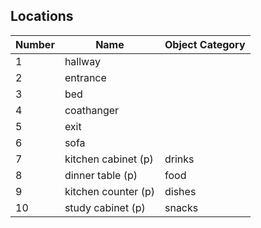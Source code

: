 ## Locations

| Number | Name                | Object Category |
| ------ | ------------------- | --------------- |
| 1      | hallway             |
| 2      | entrance            |
| 3      | bed                 |
| 4      | coathanger          |
| 5      | exit                |
| 6      | sofa                |
| 7      | kitchen cabinet (p) | drinks          |
| 8      | dinner table (p)    | food            |
| 9      | kitchen counter (p) | dishes          |
| 10     | study cabinet (p)   | snacks          |
